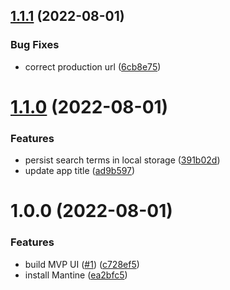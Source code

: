 ## [1.1.1](https://github.com/MkMan/feed-aggregator/compare/v1.1.0...v1.1.1) (2022-08-01)


### Bug Fixes

* correct production url ([6cb8e75](https://github.com/MkMan/feed-aggregator/commit/6cb8e756bf6390fbb6b5140773e9723e2dac9bc9))

# [1.1.0](https://github.com/MkMan/feed-aggregator/compare/v1.0.0...v1.1.0) (2022-08-01)


### Features

* persist search terms in local storage ([391b02d](https://github.com/MkMan/feed-aggregator/commit/391b02d229843e9d38779cce8f32fc6ba56515c4))
* update app title ([ad9b597](https://github.com/MkMan/feed-aggregator/commit/ad9b59739761eb1663024dc792d446538664ddf2))

# 1.0.0 (2022-08-01)


### Features

* build MVP UI ([#1](https://github.com/MkMan/feed-aggregator/issues/1)) ([c728ef5](https://github.com/MkMan/feed-aggregator/commit/c728ef592c7d199b9901ebcdae5edd996dcd626e))
* install Mantine ([ea2bfc5](https://github.com/MkMan/feed-aggregator/commit/ea2bfc57a735d107fc425e0373c8eada6c476d91))
